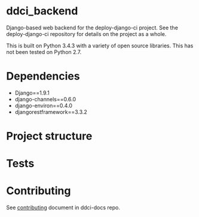 ddci_backend
===

Django-based web backend for the deploy-django-ci project.  See the deploy-django-ci
repository for details on the project as a whole.

This is built on Python 3.4.3 with a variety of open source libraries.  This has not been tested on Python 2.7.

Dependencies
===
* Django==1.9.1
* django-channels==0.6.0
* django-environ==0.4.0
* djangorestframework==3.3.2



Project structure
===



Tests
===



Contributing
===

See [contributing](https://github.com/deploy-django-ci/ddci-docs/blob/master/contribute.MD) document in ddci-docs repo.
